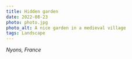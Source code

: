 ```yaml
---
title: Hidden garden
date: 2022-08-23
photo: photo.jpg
photo_alt: A nice garden in a medieval village
tags: Landscape
---
```


*Nyons, France*
